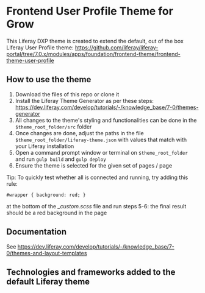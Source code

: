 # Frontend User Profile Theme for Grow

This Liferay DXP theme is created to extend the default, out of the box Liferay User Profile theme: https://github.com/liferay/liferay-portal/tree/7.0.x/modules/apps/foundation/frontend-theme/frontend-theme-user-profile

## How to use the theme
1) Download the files of this repo or clone it
2) Install the Liferay Theme Generator as per these steps: https://dev.liferay.com/develop/tutorials/-/knowledge_base/7-0/themes-generator
3) All changes to the theme's styling and functionalities can be done in the `$theme_root_folder/src` folder
4) Once changes are done, adjust the paths in the file `$theme_root_folder/liferay-theme.json` with values that match with your Liferay installation
5) Open a command prompt window or terminal on `$theme_root_folder` and run `gulp build` and `gulp deploy`
6) Ensure the theme is selected for the given set of pages / page

Tip: To quickly test whether all is connected and running, try adding this rule:

`#wrapper {
    background: red;
}`

at the bottom of the *_custom.scss* file and run steps 5-6: the final result should be a red background in the page

## Documentation
See https://dev.liferay.com/develop/tutorials/-/knowledge_base/7-0/themes-and-layout-templates

## Technologies and frameworks added to the default Liferay theme